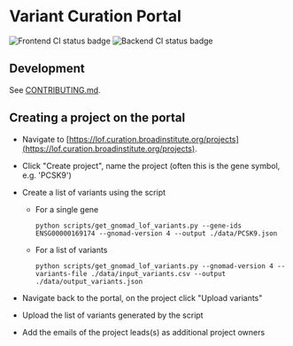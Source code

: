 # Variant Curation Portal

<div align="left">

  ![Frontend CI status badge](https://github.com/broadinstitute/variant-curation-portal/actions/workflows/frontend-ci.yml/badge.svg)
  ![Backend CI status badge](https://github.com/broadinstitute/variant-curation-portal/actions/workflows/backend-ci.yml/badge.svg)	
</div>

## Development

See [CONTRIBUTING.md](./CONTRIBUTING.md).
  
## Creating a project on the portal

- Navigate to [https://lof.curation.broadinstitute.org/projects](https://lof.curation.broadinstitute.org/projects).

- Click "Create project", name the project (often this is the gene symbol, e.g. 'PCSK9')

- Create a list of variants using the script 
  - For a single gene
    ```
    python scripts/get_gnomad_lof_variants.py --gene-ids ENSG00000169174 --gnomad-version 4 --output ./data/PCSK9.json
    ```

  - For a list of variants
    ```
    python scripts/get_gnomad_lof_variants.py --gnomad-version 4 --variants-file ./data/input_variants.csv --output ./data/output_variants.json
    ```

- Navigate back to the portal, on the project click "Upload variants"
- Upload the list of variants generated by the script
- Add the emails of the project leads(s) as additional project owners
